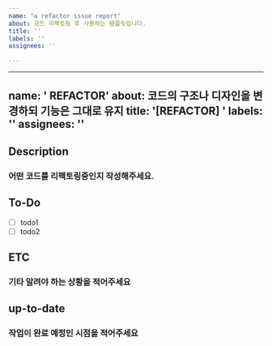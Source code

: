 ```yaml
---
name: "♻️ refactor issue report"
about: 코드 리팩토링 후 사용하는 템플릿입니다.
title: ''
labels: ''
assignees: ''

---
```


---
name: ' REFACTOR'
about: 코드의 구조나 디자인을 변경하되 기능은 그대로 유지
title: '[REFACTOR] '
labels: ''
assignees: ''
---
## Description
### 어떤 코드를 리팩토링중인지 작성해주세요.
## To-Do
-   [ ] todo1
-   [ ] todo2
## ETC
### 기타 알려야 하는 상황을 적어주세요
## up-to-date
### 작업이 완료 예정인 시점을 적어주세요
